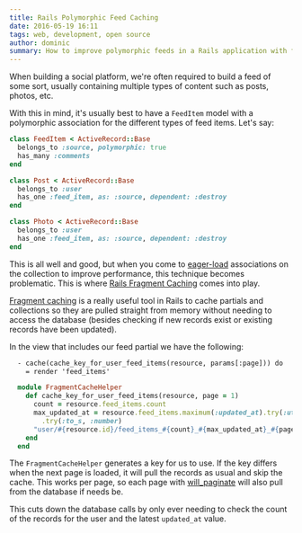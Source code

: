 ```yaml
---
title: Rails Polymorphic Feed Caching
date: 2016-05-19 16:11
tags: web, development, open source
author: dominic
summary: How to improve polymorphic feeds in a Rails application with fragment caching
---
```


When building a social platform, we're often required to build a feed of some sort, usually containing multiple types of content such as posts, photos, etc.

With this in mind, it's usually best to have a `FeedItem` model with a polymorphic association for the different types of feed items. Let's say:

~~~ruby
class FeedItem < ActiveRecord::Base
  belongs_to :source, polymorphic: true
  has_many :comments
end

class Post < ActiveRecord::Base
  belongs_to :user
  has_one :feed_item, as: :source, dependent: :destroy
end

class Photo < ActiveRecord::Base
  belongs_to :user
  has_one :feed_item, as: :source, dependent: :destroy
end
~~~

This is all well and good, but when you come to [eager-load][el] associations on the collection to improve performance, this technique becomes problematic. This is where [Rails Fragment Caching][fragcache] comes into play.

[Fragment caching][fragcache] is a really useful tool in Rails to cache partials and collections so they are pulled straight from memory without needing to access the database (besides checking if new records exist or existing records have been updated).

In the view that includes our feed partial we have the following:

~~~html
  - cache(cache_key_for_user_feed_items(resource, params[:page])) do
    = render 'feed_items'
~~~

~~~ruby
  module FragmentCacheHelper
    def cache_key_for_user_feed_items(resource, page = 1)
      count = resource.feed_items.count
      max_updated_at = resource.feed_items.maximum(:updated_at).try(:utc)
        .try(:to_s, :number)
      "user/#{resource.id}/feed_items_#{count}_#{max_updated_at}_#{page}"
    end
  end
~~~

The `FragmentCacheHelper` generates a key for us to use. If the key differs when the next page is loaded, it will pull the records as usual and skip the cache. This works per page, so each page with [will_paginate][wp] will also pull from the database if needs be.

This cuts down the database calls by only ever needing to check the count of the records for the user and the latest `updated_at` value.

[el]: http://guides.rubyonrails.org/active_record_querying.html#eager-loading-associations
[wp]: https://github.com/mislav/will_paginate
[fragcache]: http://guides.rubyonrails.org/caching_with_rails.html#fragment-caching
